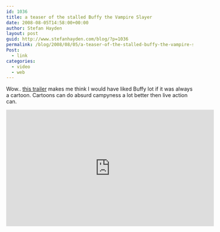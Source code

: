 ```yaml
---
id: 1036
title: a teaser of the stalled Buffy the Vampire Slayer
date: 2008-08-05T14:58:00+00:00
author: Stefan Hayden
layout: post
guid: http://www.stefanhayden.com/blog/?p=1036
permalink: /blog/2008/08/05/a-teaser-of-the-stalled-buffy-the-vampire-slayer/
Post:
  - link
categories:
  - video
  - web
---
```

Wow.. <a href="https://www.youtube.com/watch?v=mnUvZP7-5LM">this trailer</a> makes me think I would have liked Buffy lot if it was always a cartoon. Cartoons can do absurd campyness a lot better then live action can.

<iframe width="560" height="315" src="https://www.youtube.com/embed/mnUvZP7-5LM" title="YouTube video player" frameborder="0" allow="accelerometer; autoplay; clipboard-write; encrypted-media; gyroscope; picture-in-picture" allowfullscreen></iframe>
